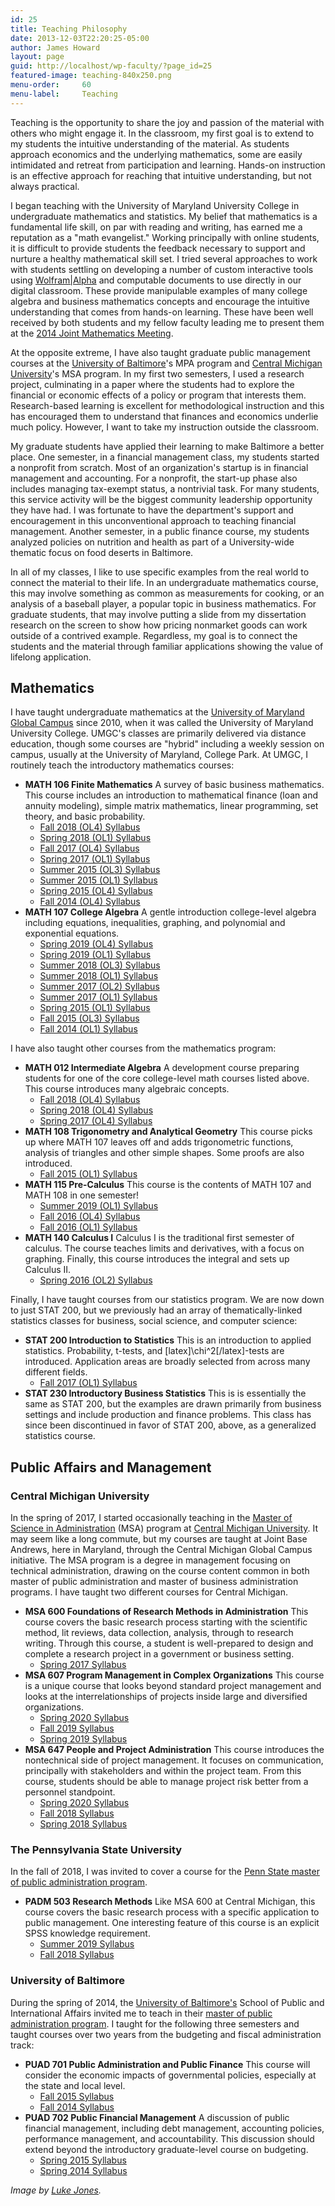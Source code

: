 ```yaml
---
id: 25
title: Teaching Philosophy
date: 2013-12-03T22:20:25-05:00
author: James Howard
layout: page
guid: http://localhost/wp-faculty/?page_id=25
featured-image: teaching-840x250.png
menu-order:     60
menu-label:     Teaching
---
```

Teaching is the opportunity to share the joy and passion of the material with others who might engage it.  In the classroom, my first goal is to extend to my students the intuitive understanding of the material.  As students approach economics and the underlying mathematics, some are easily intimidated and retreat from participation and learning.  Hands-on instruction is an effective approach for reaching that intuitive understanding, but not always practical.

I began teaching with the University of Maryland University College in undergraduate mathematics and statistics. My belief that mathematics is a fundamental life skill, on par with reading and writing, has earned me a reputation as a "math evangelist." Working principally with online students, it is difficult to provide students the feedback necessary to support and nurture a healthy mathematical skill set. I tried several approaches to work with students settling on developing a number of custom interactive tools using [Wolfram\|Alpha](http://www.wolframalpha.com) and computable documents to use directly in our digital classroom.  These provide manipulable examples of many college algebra and business mathematics concepts and encourage the intuitive understanding that comes from hands-on learning.  These have been well received by both students and my fellow faculty leading me to present them at the [2014 Joint Mathematics Meeting](http://jmm2014.jameshoward.us/).

At the opposite extreme, I have also taught graduate public management courses at the [University of Baltimore](http://www.ubalt.edu)'s MPA program and [Central Michigan University](http://www.cmich.edu)'s MSA program. In my first two semesters, I used a research project, culminating in a paper where the students had to explore the financial or economic effects of a policy or program that interests them. Research-based learning is excellent for methodological instruction and this has encouraged them to understand that finances and economics underlie much policy. However, I want to take my instruction outside the classroom.

My graduate students have applied their learning to make Baltimore a better place.  One semester, in a financial management class, my students started a nonprofit from scratch.  Most of an organization's startup is in financial management and accounting. For a nonprofit, the start-up phase also includes managing tax-exempt status, a nontrivial task. For many students, this service activity will be the biggest community leadership opportunity they have had. I was fortunate to have the department's support and encouragement in this unconventional approach to teaching financial management.   Another semester, in a public finance course, my students analyzed policies on nutrition and health as part of a University-wide thematic focus on food deserts in Baltimore.

In all of my classes, I like to use specific examples from the real world to connect the material to their life. In an undergraduate mathematics course, this may involve something as common as measurements for cooking, or an analysis of a baseball player, a popular topic in business mathematics. For graduate students, that may involve putting a slide from my dissertation research on the screen to show how pricing nonmarket goods can work outside of a contrived example. Regardless, my goal is to connect the students and the material through familiar applications showing the value of lifelong application.

## Mathematics

I have taught undergraduate mathematics at the [University of Maryland Global Campus](http://www.umuc.edu) since 2010, when it was called the University of Maryland University College. UMGC's classes are primarily delivered via distance education, though some courses are "hybrid" including a weekly session on campus, usually at the University of Maryland, College Park. At UMGC, I routinely teach the introductory mathematics courses:

*   **MATH 106 Finite Mathematics** A survey of basic business mathematics. This course includes an introduction to mathematical finance (loan and annuity modeling), simple matrix mathematics, linear programming, set theory, and basic probability.
    *   [Fall 2018 (OL4) Syllabus](/assets/docs/MATH_106_7980_Finite_Mathematics_2188_.pdf)
    *   [Spring 2018 (OL1) Syllabus](/assets/docs/MATH-106-Syllabus-Spring-2018-OL1.pdf)
    *   [Fall 2017 (OL4) Syllabus](/assets/docs/MATH-106-Syllabus-Fall-2017-OL4.pdf)
    *   [Spring 2017 (OL1) Syllabus](/assets/docs/MATH-106-Syllabus-Spring-2017-OL1.pdf)
    *   [Summer 2015 (OL3) Syllabus](/assets/docs/MATH-106-Summer-2015-OL3.pdf)
    *   [Summer 2015 (OL1) Syllabus](/assets/docs/MATH-106-Summer-2015-OL1.pdf)
    *   [Spring 2015 (OL4) Syllabus](/assets/docs/MATH-106-Spring-2015-OL4.pdf)
    *   [Fall 2014 (OL4) Syllabus](/assets/docs/MATH-106-Fall-2014-OL4.pdf)
*   **MATH 107 College Algebra** A gentle introduction college-level algebra including equations, inequalities, graphing, and polynomial and exponential equations.
    *   [Spring 2019 (OL4) Syllabus](/assets/docs/MATH-107-Spring-2019-OL4.pdf)
    *   [Spring 2019 (OL1) Syllabus](/assets/docs/MATH-107-Spring-2019-OL1.pdf)
    *   [Summer 2018 (OL3) Syllabus](/assets/docs/UMUC-MATH107-Summer-2018-OL3-Syllabus.pdf)
    *   [Summer 2018 (OL1) Syllabus](/assets/docs/UMUC-MATH107-Summer-2018-OL1-Syllabus.pdf)
    *   [Summer 2017 (OL2) Syllabus](/assets/docs/UMUC-MATH107-Summer-2017-OL2-Syllabus.pdf)
    *   [Summer 2017 (OL1) Syllabus](/assets/docs/UMUC-MATH107-Summer-2017-OL1-Syllabus.pdf)
    *   [Spring 2015 (OL1) Syllabus](/assets/docs/MATH-107-Spring-2015-OL1.pdf)
    *   [Fall 2015 (OL3) Syllabus](/assets/docs/MATH-107-Fall-2015-OL3.pdf)
    *   [Fall 2014 (OL1) Syllabus](/assets/docs/MATH-107-Fall-2014-OL1.pdf)

I have also taught other courses from the mathematics program:

*   **MATH 012 Intermediate Algebra** A development course preparing students for one of the core college-level math courses listed above. This course introduces many algebraic concepts.
    *   [Fall 2018 (OL4) Syllabus](/assets/docs/MATH_012_7982_Intermediate_Algebra_2188_.pdf)
    *   [Spring 2018 (OL4) Syllabus](/assets/docs/MATH-012-Syllabus-Spring-2018-OL4.pdf)
    *   [Spring 2017 (OL4) Syllabus](/assets/docs/MATH012-Syllabus-Spring2017.pdf)
*   **MATH 108 Trigonometry and Analytical Geometry** This course picks up where MATH 107 leaves off and adds trigonometric functions, analysis of triangles and other simple shapes. Some proofs are also introduced.
    *   [Fall 2015 (OL1) Syllabus](/assets/docs/MATH-108-Fall-2015-OL1.pdf)
*   **MATH 115 Pre-Calculus** This course is the contents of MATH 107 and MATH 108 in one semester!
    *   [Summer 2019 (OL1) Syllabus](/assets/docs/MATH-115-Summer-2019-OL1.pdf)
    *   [Fall 2016 (OL4) Syllabus](/assets/docs/MATH-115-Fall-2016-OL4.pdf)
    *   [Fall 2016 (OL1) Syllabus](/assets/docs/MATH-115-Fall-2016-OL1.pdf)
*   **MATH 140 Calculus I** Calculus I is the traditional first semester of calculus. The course teaches limits and derivatives, with a focus on graphing. Finally, this course introduces the integral and sets up Calculus II.
    *   [Spring 2016 (OL2) Syllabus](/assets/docs/MATH-140-Spring-2016-OL2.pdf)

Finally, I have taught courses from our statistics program. We are now down to just STAT 200, but we previously had an array of thematically-linked statistics classes for business, social science, and computer science:

*   **STAT 200 Introduction to Statistics** This is an introduction to applied statistics. Probability, t-tests, and [latex]\chi^2[/latex]-tests are introduced. Application areas are broadly selected from across many different fields.
    *   [Fall 2017 (OL1) Syllabus](/assets/docs/STAT200-Syllabus-Fall-2017-OL1.pdf)
*   **STAT 230 Introductory Business Statistics** This is is essentially the same as STAT 200, but the examples are drawn primarily from business settings and include production and finance problems. This class has since been discontinued in favor of STAT 200, above, as a generalized statistics course.

## Public Affairs and Management

### Central Michigan University

In the spring of 2017, I started occasionally teaching in the [Master of Science in Administration](https://www.cmich.edu/Global/Programs/Pages/degrees.aspx?dc=MSA) (MSA) program at [Central Michigan University](https://www.cmich.edu/). It may seem like a long commute, but my courses are taught at Joint Base Andrews, here in Maryland, through the Central Michigan Global Campus initiative. The MSA program is a degree in management focusing on technical administration, drawing on the course content common in both master of public administration and master of business administration programs. I have taught two different courses for Central Michigan.

*   **MSA 600 Foundations of Research Methods in Administration** This course covers the basic research process starting with the scientific method, lit reviews, data collection, analysis, through to research writing. Through this course, a student is well-prepared to design and complete a research project in a government or business setting.
    *   [Spring 2017 Syllabus](/assets/docs/MSA600-Syllabus-Spring2017.pdf)
*   **MSA 607 Program Management in Complex Organizations** This course is a unique course that looks beyond standard project management and looks at the interrelationships of projects inside large and diversified organizations.
    *   [Spring 2020 Syllabus](/assets/docs/MSA607-Syllabus-Spring2020.pdf)
    *   [Fall 2019 Syllabus](/assets/docs/MSA607-Syllabus-Fall2019.pdf)
    *   [Spring 2019 Syllabus](/assets/docs/MSA607-Syllabus-Spring2019.pdf)
*   **MSA 647 People and Project Administration** This course introduces the nontechnical side of project management. It focuses on communication, principally with stakeholders and within the project team. From this course, students should be able to manage project risk better from a personnel standpoint.
    *   [Spring 2020 Syllabus](/assets/docs/MSA647-Syllabus-Spring2020.pdf)
    *   [Fall 2018 Syllabus](/assets/docs/MSA647-Syllabus-Fall-2018.pdf)
    *   [Spring 2018 Syllabus](/assets/docs/MSA647-Syllabus-Spring-2018.pdf)

### The Pennsylvania State University

In the fall of 2018, I was invited to cover a course for the [Penn State master of public administration program](https://harrisburg.psu.edu/public-affairs/public-administration/master-public-administration).

*   **PADM 503 Research Methods** Like MSA 600 at Central Michigan, this course covers the basic research process with a specific application to public management. One interesting feature of this course is an explicit SPSS knowledge requirement.
    *   [Summer 2019 Syllabus](/assets/docs/PADM-503-Summer-2019.pdf)
    *   [Fall 2018 Syllabus](/assets/docs/PADM503-Syllabus-Fall2018.pdf)

### University of Baltimore

During the spring of 2014, the [University of Baltimore's](http://www.ubalt.edu) School of Public and International Affairs invited me to teach in their [master of public administration program](http://www.ubalt.edu/cpa/graduate-programs-and-certificates/degree-programs/master-of-public-administration/). I taught for the following three semesters and taught courses over two years from the budgeting and fiscal administration track:

*   **PUAD 701 Public Administration and Public Finance** This course will consider the economic impacts of governmental policies, especially at the state and local level.
    *   [Fall 2015 Syllabus](/assets/docs/PUAD701-Syllabus-2015Rev.pdf)
    *   [Fall 2014 Syllabus](/assets/docs/PUAD701-Syllabus-2014.pdf)
*   **PUAD 702 Public Financial Management** A discussion of public financial management, including debt management, accounting policies, performance management, and accountability. This discussion should extend beyond the introductory graduate-level course on budgeting.
    *   [Spring 2015 Syllabus](/assets/docs/PUAD702-Syllabus-2015.pdf)
    *   [Spring 2014 Syllabus](/assets/docs/PUAD702-Syllabus-2014.pdf)

_Image by [Luke Jones](https://www.flickr.com/photos/befuddledsenses/9379803665)._
